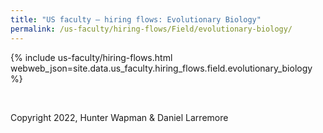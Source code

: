```yaml
---
title: "US faculty — hiring flows: Evolutionary Biology"
permalink: /us-faculty/hiring-flows/Field/evolutionary-biology/
---
```


{% include us-faculty/hiring-flows.html webweb_json=site.data.us_faculty.hiring_flows.field.evolutionary_biology %}

<br>

Copyright 2022, Hunter Wapman & Daniel Larremore